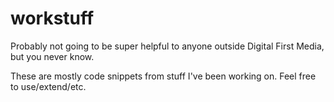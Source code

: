 workstuff
=========

Probably not going to be super helpful to anyone outside Digital First Media, but you never know.

These are mostly code snippets from stuff I've been working on. Feel free to use/extend/etc.
